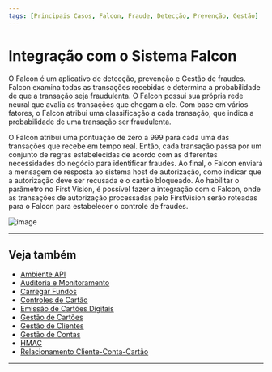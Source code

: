 ```yaml
---
tags: [Principais Casos, Falcon, Fraude, Detecção, Prevenção, Gestão]
---
```


# Integração com o Sistema Falcon

O Falcon é um aplicativo de detecção, prevenção e Gestão de fraudes. Falcon examina todas as transações recebidas e determina a probabilidade de que a transação seja fraudulenta. O Falcon possui sua própria rede neural que avalia as transações que chegam a ele. Com base em vários fatores, o Falcon atribui uma classificação a cada transação, que indica a probabilidade de uma transação ser fraudulenta.

O Falcon atribui uma pontuação de zero a 999 para cada uma das transações que recebe em tempo real. Então, cada transação passa por um conjunto de regras estabelecidas de acordo com as diferentes necessidades do negócio para identificar fraudes. Ao final, o Falcon enviará a mensagem de resposta ao sistema host de autorização, como indicar que a autorização deve ser recusada e o cartão bloqueado. Ao habilitar o parâmetro no First Vision, é possível fazer a integração com o Falcon, onde as transações de autorização processadas pelo FirstVision serão roteadas para o Falcon para estabelecer o controle de fraudes.

![image](https://user-images.githubusercontent.com/111396588/208846621-4b1bd3c3-0355-48ff-a23a-0d6f313ec3d0.png)

---

## Veja também

- [Ambiente API](?path=docs/português/principais-casos/ambiente-api.md)
- [Auditoria e Monitoramento](?path=docs/português/principais-casos/auditoria.md)
- [Carregar Fundos](?path=docs/português/principais-casos/carregar-fundos.md)
- [Controles de Cartão](?path=docs/português/principais-casos/controles-cartão.md)
- [Emissão de Cartões Digitais](?path=docs/português/principais-casos/emissão-cartões.md)
- [Gestão de Cartões](?path=docs/português/principais-casos/gestão-cartões.md)
- [Gestão de Clientes](?path=docs/português/principais-casos/gestão-clientes.md)
- [Gestão de Contas](?path=docs/português/principais-casos/gestão-contas.md)
- [HMAC](?path=docs/português/principais-casos/hmac.md)
- [Relacionamento Cliente-Conta-Cartão](?path=docs/português/principais-casos/relação.md)

---
